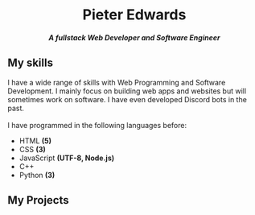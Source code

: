 <h1 align="center">Pieter Edwards</h1>
<h5 align="center">A fullstack Web Developer and Software Engineer</h5>
<h2>My skills</h2>
<p>I have a wide range of skills with Web Programming and Software Development. I mainly focus on building web apps and websites but will sometimes work on software. I have even developed Discord bots in the past.<br><br>I have programmed in the following languages before:</p>
<ul>
  <li>HTML <b>(5)</b></li>
  <li>CSS <b>(3)</b></li>
  <li>JavaScript <b>(UTF-8, Node.js)</b></li>
  <li>C++</li>
  <li>Python <b>(3)</b></li>
</ul>
<h2>My Projects</h2>

